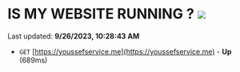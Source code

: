 # IS MY WEBSITE RUNNING ? [![](https://img.shields.io/static/v1?label=Sponsor&message=%E2%9D%A4&logo=GitHub&color=%23fe8e86)](https://github.com/sponsors/<username>)

Last updated: **9/26/2023, 10:28:43 AM**

- `GET` [https://youssefservice.me](https://youssefservice.me) - **Up** (689ms)
